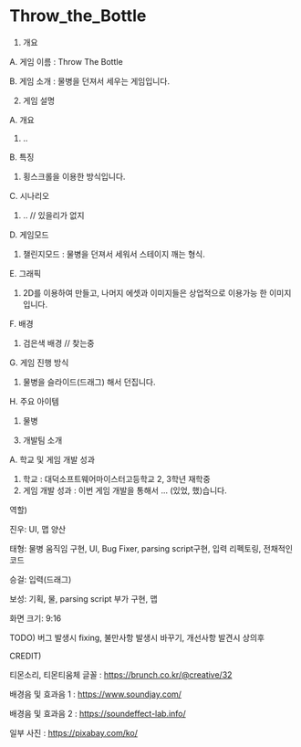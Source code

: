 # Throw_the_Bottle
1. 개요
 
 A. 게임 이름 : Throw The Bottle
 
 B. 게임 소개 : 물병을 던져서 세우는 게임입니다.

2. 게임 설명
 
 A. 개요
  1) .. 
 
 B. 특징
  1) 횡스크롤을 이용한 방식입니다.
 
 C. 시나리오
  1) .. // 있을리가 없지
 
 D. 게임모드
  1) 챌린지모드 : 물병을 던져서 세워서 스테이지 깨는 형식.
 
 E. 그래픽
  1) 2D를 이용하여 만들고, 나머지 에셋과 이미지들은 상업적으로 이용가능 한 이미지입니다.
 
 F. 배경
  1) 검은색 배경
  // 찾는중
 
 G. 게임 진행 방식
  1) 물병을 슬라이드(드래그) 해서 던집니다.
 
 H. 주요 아이템
  1) 물병

3. 개발팀 소개
 
 A. 학교 및 게임 개발 성과
  1) 학교 : 대덕소프트웨어마이스터고등학교 2, 3학년 재학중
  2) 게임 개발 성과 : 이번 게임 개발을 통해서 ... (있었, 했)습니다.

역할)
 
 진우: UI, 맵 양산
 
 태형: 물병 움직임 구현, UI, Bug Fixer, parsing script구현, 입력 리펙토링, 전채적인 코드 
 
 승걸: 입력(드래그)
 
 보성: 기획, 물, parsing script 부가 구현, 맵 

화면 크기: 9:16

TODO)
 버그 발생시 fixing, 불만사항 발생시 바꾸기, 개선사항 발견시 상의후 

CREDIT)

 티몬소리, 티몬티움체 글꼴 : https://brunch.co.kr/@creative/32
 
 배경음 및 효과음 1 : https://www.soundjay.com/
 
 배경음 및 효과음 2 : https://soundeffect-lab.info/
 
 일부 사진 : https://pixabay.com/ko/
 
